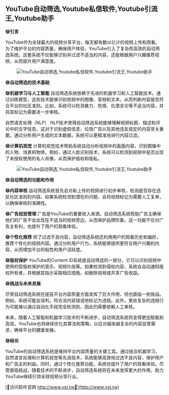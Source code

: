 ## **YouTube自动筛选,Youtube私信软件,Youtube引流王,Youtube助手**
**😄引言**

YouTube作为全球最大的视频分享平台，每天都有数以亿计的视频上传和观看。为了维护平台的内容质量，确保用户体验，YouTube引入了复杂而高效的自动筛选系统。这套系统不仅能够识别并过滤不适当的内容，还能根据用户兴趣推荐视频，从而提升用户满意度。

 <center><img src="https://vst.tw/MP4/tuiguang/png/1.png" alt="YouTube自动筛选,Youtube私信软件,Youtube引流王,Youtube助手"></center>

**😄自动筛选的技术基础**

**😄机器学习与人工智能**
自动筛选系统依赖于先进的机器学习和人工智能技术。通过训练模型，这些技术能够识别视频中的图像、音频和文本，从而判断内容是否符合平台的社区准则。比如，系统可以检测暴力、色情、仇恨言论等不适当内容，并将其标记为需要进一步审核。

自然语言处理（NLP）
NLP技术使得自动筛选系统能够理解视频标题、描述和评论中的文字信息。这对于识别虚假信息、垃圾广告以及其他违反规定的内容至关重要。通过分析用户生成的文本数据，系统可以更精准地进行内容过滤。

**😄计算机视觉**
计算机视觉技术帮助系统自动分析视频中的画面内容，识别图像中的人物、场景和物体。例如，通过人脸识别技术，系统可以检测到视频中是否出现了未授权使用的名人肖像，从而保护版权和隐私。

 <center><img src="https://vst.tw/MP4/tuiguang/png/6.png" alt="YouTube自动筛选,Youtube私信软件,Youtube引流王,Youtube助手"></center>

**😄自动筛选的功能和作用**

**😄内容审核**
自动筛选系统首先会对新上传的视频进行初步审核，检测是否存在违反社区准则的内容。如果系统检测到潜在的问题，会将视频标记为需要人工复审，以确保审核的准确性。

**😄广告投放管理**
广告是YouTube的重要收入来源。自动筛选系统帮助广告主确保他们的广告不会出现在不适当的视频旁边，从而保护品牌形象。这一功能不仅对广告主有利，也提升了用户的观看体验。

**😄个性化推荐**
除了过滤不良内容，自动筛选系统还利用用户的观看历史和偏好，推荐个性化的视频内容。通过分析用户行为，系统能够提供更符合用户兴趣的内容，从而增加平台的粘性和用户活跃度。

**😄版权保护**
YouTube的Content ID系统是自动筛选的一部分，它可以识别视频中使用的受版权保护的音乐、视频片段等。如果检测到侵权内容，系统会自动通知版权所有者，并根据其指示采取相应措施，如删除视频或共享广告收益。

**😄挑战与未来发展**

尽管自动筛选系统在提高平台内容质量方面发挥了巨大作用，但也面临一些挑战。例如，系统可能会误判，将合法内容错误地标记为违规。此外，某些复杂的违规行为可能难以通过自动化手段完全检测到，因此仍需要依赖人工审核。

未来，随着人工智能和机器学习技术的不断进步，自动筛选系统将变得更加智能和高效。YouTube也将继续优化其算法和策略，以应对越来越复杂的内容监管需求，确保平台的健康发展。

**😄结论**

YouTube的自动筛选系统是维持平台内容质量的关键工具。通过结合机器学习、自然语言处理和计算机视觉等先进技术，系统能够高效地过滤不良内容，保护用户和广告主的利益。同时，通过个性化推荐功能，系统也提升了用户的观看体验。尽管面临挑战，随着技术的不断进步，自动筛选系统将在未来发挥更大的作用，助力YouTube继续引领全球视频分享行业。


[👻访问软件官网 http://www.vst.tw👻](http://www.vst.tw)
